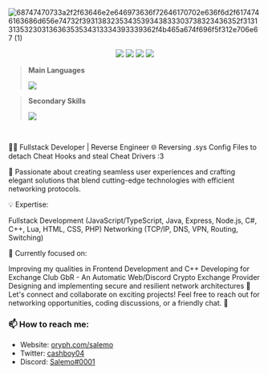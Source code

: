 ![68747470733a2f2f63646e2e646973636f72646170702e636f6d2f6174746163686d656e74732f3931383235343539343833303738323436352f313131353230313636353534313334393339362f4b465a674f696f5f312e706e67 (1)](https://github.com/salemo5m/salemo5m/assets/132095992/a260594e-dffe-44d5-aa04-2980f5051692)



<p align="center">
  <img src="https://img.shields.io/badge/last%20major%20release-april.%202023-important" />
  <img src="https://img.shields.io/badge/@%20-%20%20%20discord.gg/mediodev-informational" />
  <img src="https://img.shields.io/badge/credits-zeroday-none" />
  <img src="https://img.shields.io/badge/code%20quality-A%20for%20effort-success" />
</p>

> **Main Languages**
> 
> <a href="https://skillicons.dev">
>    <img src="https://skillicons.dev/icons?i=cs,cpp,css,express,html,js,nodejs,lua,php" />
>  </a>

> **Secondary Skills**
>
> <a href="https://skillicons.dev">
>    <img src="https://skillicons.dev/icons?i=git,figma,ps,java" />
>  </a>


</br>

👨‍💻 Fullstack Developer | Reverse Engineer
🌐 Reversing .sys Config Files to detach Cheat Hooks and steal Cheat Drivers :3

🚀 Passionate about creating seamless user experiences and crafting elegant solutions that blend cutting-edge technologies with efficient networking protocols.

💡 Expertise:

Fullstack Development (JavaScript/TypeScript, Java, Express, Node.js, C#, C++, Lua, HTML, CSS, PHP)
Networking (TCP/IP, DNS, VPN, Routing, Switching)

🎯 Currently focused on:

Improving my qualities in Frontend Development and C++
Developing for Exchange Club GbR - An Automatic Web/Discord Crypto Exchange Provider
Designing and implementing secure and resilient network architectures
🌟 Let's connect and collaborate on exciting projects! Feel free to reach out for networking opportunities, coding discussions, or a friendly chat. 🤝

### 📫 How to reach me:

- Website: [oryph.com/salemo](https://oryph.com/salemo)
- Twitter: [cashboy04](https://twitter.com/cashboy04)
- Discord: [Salemo#0001](https://discord.gg/mediodev)
